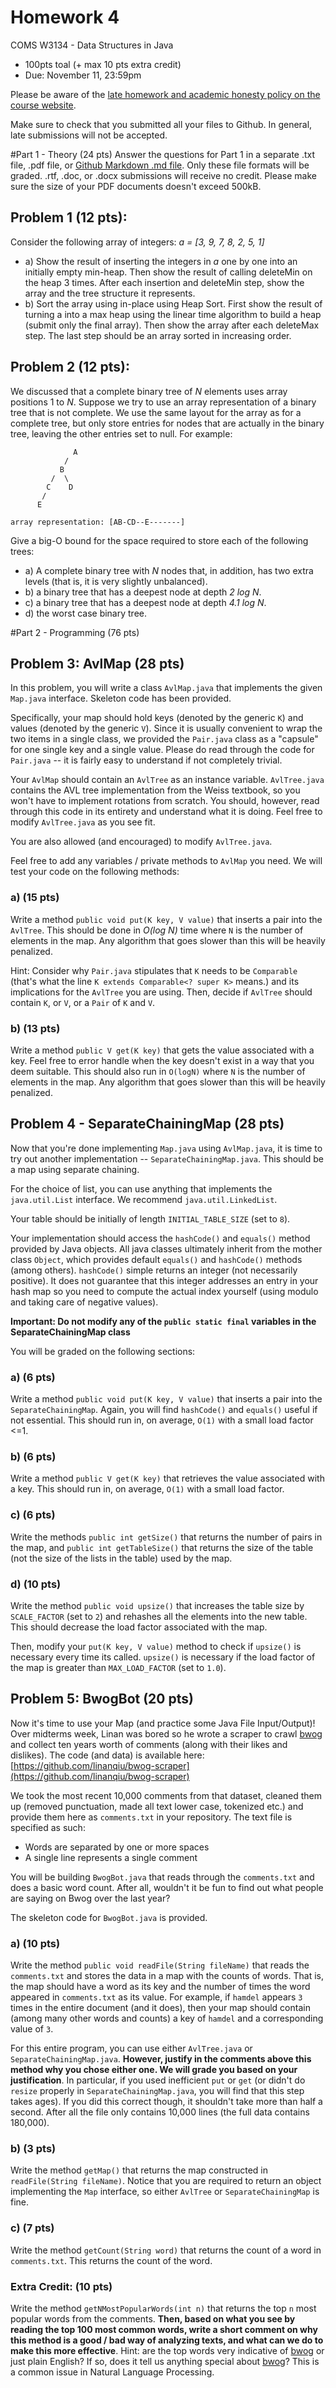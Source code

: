 # Homework 4

COMS W3134 - Data Structures in Java
* 100pts toal (+ max 10 pts extra credit)
* Due: November 11, 23:59pm

Please be aware of the [late homework and academic honesty policy on the course website](http://www.cs.columbia.edu/~bauer/cs3134/homework.html).

Make sure to check that you submitted all your files to Github. In general, late submissions will not be accepted.

#Part 1 - Theory (24 pts)
Answer the questions for Part 1 in a separate .txt file, .pdf file, or [Github Markdown .md file](https://help.github.com/articles/markdown-basics/). Only these file formats will be graded. .rtf, .doc, or .docx submissions will receive no credit. Please make sure the size of your PDF documents doesn't exceed 500kB. 

## Problem 1 (12 pts): 
Consider the following array of integers: *a = [3, 9, 7, 8, 2, 5, 1]*

   * a) Show the result of inserting the integers in *a* one by one into an initially empty min-heap. Then show the result of calling deleteMin on the heap 3 times. After each insertion and deleteMin step, show the array and the tree structure it represents.
   * b) Sort the array using in-place using Heap Sort. First show the result of turning a into a max heap using the linear time algorithm to build a heap (submit only the final array). Then show the array after each deleteMax step. The last step should be an array sorted in increasing order.

## Problem 2 (12 pts): 
We discussed that a complete binary tree of *N* elements uses array positions 1 to *N*. Suppose we try to use an array representation of a binary tree that is not complete. We use the same layout for the array as for a complete tree, but only store entries for nodes that are actually in the binary tree, leaving the other entries set to null. For example: 
```
              A  
            /
           B
         /  \
        C    D
       /
      E

array representation: [AB-CD--E-------]
```

Give a big-O bound for the space required to store each of the following trees:

   * a) A complete binary tree with *N* nodes that, in addition, has two extra levels (that is, it is very slightly unbalanced).
   * b) a binary tree that has a deepest node at depth *2 log N*.
   * c) a binary tree that has a deepest node at depth *4.1 log N*.
   * d) the worst case binary tree.

#Part 2 - Programming (76 pts)

## Problem 3: AvlMap (28 pts)

In this problem, you will write a class `AvlMap.java` that implements the given `Map.java` interface. Skeleton code has been provided.

Specifically, your map should hold keys (denoted by the generic `K`) and values (denoted by the generic `V`). Since it is usually convenient to wrap the two items in a single class, we provided the `Pair.java` class as a "capsule" for one single key and a single value. Please do read through the code for `Pair.java` -- it is fairly easy to understand if not completely trivial.

Your `AvlMap` should contain an `AvlTree` as an instance variable. `AvlTree.java` contains the AVL tree implementation from the Weiss textbook, so you won't have to implement rotations from scratch. You should, however, read through this code in its entirety and understand what it is doing.  Feel free to modify `AvlTree.java` as you see fit. 

You are also allowed (and encouraged) to modify `AvlTree.java`.

Feel free to add any variables / private methods to `AvlMap` you need.
We will test your code on the following methods:

### a) (15 pts)

Write a method `public void put(K key, V value)` that inserts a pair into the `AvlTree`. This should be done in *O(log N)* time where `N` is the number of elements in the map. Any algorithm that goes slower than this will be heavily penalized.

Hint: Consider why `Pair.java` stipulates that `K` needs to be `Comparable` (that's what the line `K extends Comparable<? super K>` means.) and its implications for the `AvlTree` you are using. Then, decide if `AvlTree` should contain `K`, or `V`, or a `Pair` of `K` and `V`.

### b) (13 pts)

Write a method `public V get(K key)` that gets the value associated with a key. Feel free to error handle when the key doesn't exist in a way that you deem suitable. This should also run in `O(logN)` where `N` is the number of elements in the map. Any algorithm that goes slower than this will be heavily penalized.

## Problem 4 - SeparateChainingMap (28 pts)

Now that you're done implementing `Map.java` using `AvlMap.java`, it is time to try out another implementation -- `SeparateChainingMap.java`. This should be a map using separate chaining.

For the choice of list, you can use anything that implements the `java.util.List` interface. We recommend `java.util.LinkedList`.

Your table should be initially of length `INITIAL_TABLE_SIZE` (set to `8`).

Your implementation should access the `hashCode()` and `equals()` method provided by Java objects. All java classes ultimately inherit from the mother class `Object`, which provides default `equals()` and `hashCode()` methods (among others). 
`hashCode()` simple returns an integer (not necessarily positive). It does not guarantee that this integer addresses an entry in your hash map so you need to compute the actual index yourself (using modulo and taking care of negative values).

**Important: Do not modify any of the `public static final` variables in the SeparateChainingMap class**


You will be graded on the following sections:

### a) (6 pts)

Write a method `public void put(K key, V value)` that inserts a pair into the `SeparateChainingMap`. Again, you will find `hashCode()` and `equals()` useful if not essential. This should run in, on average, `O(1)` with a small load factor <=1.

### b) (6 pts)

Write a method `public V get(K key)` that retrieves the value associated with a key. This should run in, on average, `O(1)` with a small load factor.

### c) (6 pts)

Write the methods `public int getSize()` that returns the number of pairs in the map, and `public int getTableSize()` that returns the size of the table (not the size of the lists in the table) used by the map.

### d) (10 pts)

Write the method `public void upsize()` that increases the table size by `SCALE_FACTOR` (set to `2`) and rehashes all the elements into the new table. This should decrease the load factor associated with the map.

Then, modify your `put(K key, V value)` method to check if `upsize()` is necessary every time its called. `upsize()` is necessary if the load factor of the map is greater than `MAX_LOAD_FACTOR` (set to `1.0`).

## Problem 5: BwogBot (20 pts)

Now it's time to use your Map (and practice some Java File Input/Output)! Over midterms week, Linan was bored so he wrote a scraper to crawl [bwog](http://bwog.com) and collect ten years worth of comments (along with their likes and dislikes). The code (and data) is available here: [https://github.com/linanqiu/bwog-scraper](https://github.com/linanqiu/bwog-scraper)

We took the most recent 10,000 comments from that dataset, cleaned them up (removed punctuation, made all text lower case, tokenized etc.) and provide them here as `comments.txt` in your repository. The text file is specified as such:

- Words are separated by one or more spaces
- A single line represents a single comment

You will be building `BwogBot.java` that reads through the `comments.txt` and does a basic word count. After all, wouldn't it be fun to find out what people are saying on Bwog over the last year?

The skeleton code for `BwogBot.java` is provided.

### a) (10 pts)

Write the method `public void readFile(String fileName)` that reads the `comments.txt` and stores the data in a map with the counts of words. That is, the map should have a word as its key and the number of times the word appeared in `comments.txt` as its value. For example, if `hamdel` appears `3` times in the entire document (and it does), then your map should contain (among many other words and counts) a key of `hamdel` and a corresponding value of `3`.

For this entire program, you can use either `AvlTree.java` or `SeparateChainingMap.java`. **However, justify in the comments above this method why you chose either one. We will grade you based on your justification**. In particular, if you used inefficient `put` or `get` (or didn't do `resize` properly in `SeparateChainingMap.java`, you will find that this step takes ages). If you did this correct though, it shouldn't take more than half a second. After all the file only contains 10,000 lines (the full data contains 180,000).

### b) (3 pts)

Write the method `getMap()` that returns the map constructed in `readFile(String fileName)`. Notice that you are required to return an object implementing the `Map` interface, so either `AvlTree` or `SeparateChainingMap` is fine.

### c) (7 pts)

Write the method `getCount(String word)` that returns the count of a word in `comments.txt`. This returns the count of the word.

### Extra Credit: (10 pts)

Write the method `getNMostPopularWords(int n)` that returns the top `n` most popular words from the comments. **Then, based on what you see by reading the top 100 most common words, write a short comment on why this method is a good / bad way of analyzing texts, and what can we do to make this more effective**. Hint: are the top words very indicative of [bwog](http://bwog.com) or just plain English? If so, does it tell us anything special about [bwog](http://bwog.com)? This is a common issue in Natural Language Processing.
